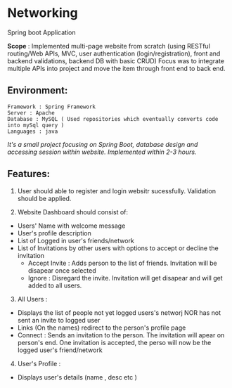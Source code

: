 # Networking
Spring boot Application

**Scope** :
Implemented multi-page website from scratch (using RESTful routing/Web APIs, MVC, user authentication (login/registration), front and backend validations, backend DB with basic CRUD) Focus was to integrate multiple APIs into project and move the item through front end to back end.

## Environment:
```
Framework : Spring Framework
Server : Apache
Database : MySQL ( Used repositories which eventually converts code into mySql query )
Languages : java
```
*It's a small project focusing on Spring Boot, database design and accessing session within website. Implemented within 2-3 hours.*

## Features:
1. User should able to register and login websitr sucessfully. Validation should be applied.

2. Website Dashboard should consist of:
  - Users' Name with welcome message
  - User's profile description
  - List of Logged in user's friends/network
  - List of Invitations by other users with options to accept or decline the invitation
      - Accept Invite : Adds person to the list of friends. Invitation will be disapear once selected
      - Ignore : Disregard the invite. Invitation will get disapear and will get added to all users.
  
3. All Users : 
  - Displays the list of people not yet logged users's networj NOR has not sent an invite to logged user
  - Links (On the names) redirect to the person's profile page
  - Connect : Sends an invitation to the person. The invitation will apear on person's end. One invitation is accepted, the perso will now                be the logged user's friend/network

4. User's Profile :
  - Displays user's details (name , desc etc )
